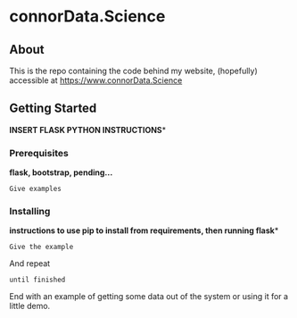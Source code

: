 # connorData.Science

## About <a name = "about"></a>

This is the repo containing the code behind my website, (hopefully) accessible at https://www.connorData.Science

## Getting Started <a name = "getting_started"></a>

**INSERT FLASK PYTHON INSTRUCTIONS***

### Prerequisites

**flask, bootstrap, pending...**

```
Give examples
```

### Installing

**instructions to use pip to install from requirements, then running flask***
```
Give the example
```

And repeat

```
until finished
```

End with an example of getting some data out of the system or using it for a little demo.